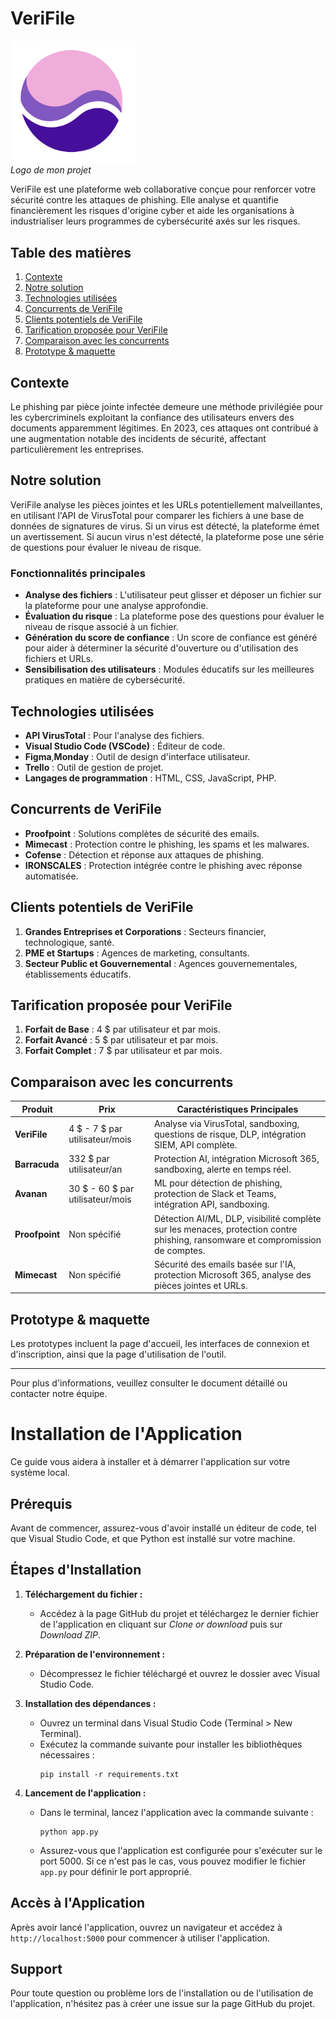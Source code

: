 # VeriFile

<p align="left">
  <img src="/static/img/logo.png" width="200" />
  <br>
  <i>Logo de mon projet</i>
</p>


VeriFile est une plateforme web collaborative conçue pour renforcer votre sécurité contre les attaques de phishing. Elle analyse et quantifie financièrement les risques d'origine cyber et aide les organisations à industrialiser leurs programmes de cybersécurité axés sur les risques.

## Table des matières

1. [Contexte](#contexte)
2. [Notre solution](#notre-solution)
3. [Technologies utilisées](#technologies-utilisées)
4. [Concurrents de VeriFile](#concurrents-de-verifile)
5. [Clients potentiels de VeriFile](#clients-potentiels-de-verifile)
6. [Tarification proposée pour VeriFile](#tarification-proposée-pour-verifile)
7. [Comparaison avec les concurrents](#comparaison-avec-les-concurrents)
8. [Prototype & maquette](#prototype--maquette)

## Contexte

Le phishing par pièce jointe infectée demeure une méthode privilégiée pour les cybercriminels exploitant la confiance des utilisateurs envers des documents apparemment légitimes. En 2023, ces attaques ont contribué à une augmentation notable des incidents de sécurité, affectant particulièrement les entreprises.

## Notre solution

VeriFile analyse les pièces jointes et les URLs potentiellement malveillantes, en utilisant l'API de VirusTotal pour comparer les fichiers à une base de données de signatures de virus. Si un virus est détecté, la plateforme émet un avertissement. Si aucun virus n'est détecté, la plateforme pose une série de questions pour évaluer le niveau de risque.

### Fonctionnalités principales

- **Analyse des fichiers** : L'utilisateur peut glisser et déposer un fichier sur la plateforme pour une analyse approfondie.
- **Évaluation du risque** : La plateforme pose des questions pour évaluer le niveau de risque associé à un fichier.
- **Génération du score de confiance** : Un score de confiance est généré pour aider à déterminer la sécurité d'ouverture ou d'utilisation des fichiers et URLs.
- **Sensibilisation des utilisateurs** : Modules éducatifs sur les meilleures pratiques en matière de cybersécurité.

## Technologies utilisées

- **API VirusTotal** : Pour l'analyse des fichiers.
- **Visual Studio Code (VSCode)** : Éditeur de code.
- **Figma**,**Monday** : Outil de design d'interface utilisateur.
- **Trello** : Outil de gestion de projet.
- **Langages de programmation** : HTML, CSS, JavaScript, PHP.

## Concurrents de VeriFile

- **Proofpoint** : Solutions complètes de sécurité des emails.
- **Mimecast** : Protection contre le phishing, les spams et les malwares.
- **Cofense** : Détection et réponse aux attaques de phishing.
- **IRONSCALES** : Protection intégrée contre le phishing avec réponse automatisée.

## Clients potentiels de VeriFile

1. **Grandes Entreprises et Corporations** : Secteurs financier, technologique, santé.
2. **PME et Startups** : Agences de marketing, consultants.
3. **Secteur Public et Gouvernemental** : Agences gouvernementales, établissements éducatifs.

## Tarification proposée pour VeriFile

1. **Forfait de Base** : 4 $ par utilisateur et par mois.
2. **Forfait Avancé** : 5 $ par utilisateur et par mois.
3. **Forfait Complet** : 7 $ par utilisateur et par mois.

## Comparaison avec les concurrents

| Produit      | Prix                 | Caractéristiques Principales                                        |
|--------------|----------------------|--------------------------------------------------------------------|
| **VeriFile** | 4 $ - 7 $ par utilisateur/mois | Analyse via VirusTotal, sandboxing, questions de risque, DLP, intégration SIEM, API complète. |
| **Barracuda** | 332 $ par utilisateur/an     | Protection AI, intégration Microsoft 365, sandboxing, alerte en temps réel.       |
| **Avanan**   | 30 $ - 60 $ par utilisateur/mois | ML pour détection de phishing, protection de Slack et Teams, intégration API, sandboxing.       |
| **Proofpoint** | Non spécifié           | Détection AI/ML, DLP, visibilité complète sur les menaces, protection contre phishing, ransomware et compromission de comptes. |
| **Mimecast**  | Non spécifié           | Sécurité des emails basée sur l'IA, protection Microsoft 365, analyse des pièces jointes et URLs. |

## Prototype & maquette

Les prototypes incluent la page d'accueil, les interfaces de connexion et d'inscription, ainsi que la page d'utilisation de l'outil.

---

Pour plus d'informations, veuillez consulter le document détaillé ou contacter notre équipe.

# Installation de l'Application

Ce guide vous aidera à installer et à démarrer l'application sur votre système local.

## Prérequis

Avant de commencer, assurez-vous d'avoir installé un éditeur de code, tel que Visual Studio Code, et que Python est installé sur votre machine.

## Étapes d'Installation

1. **Téléchargement du fichier :**
   - Accédez à la page GitHub du projet et téléchargez le dernier fichier de l'application en cliquant sur *Clone or download* puis sur *Download ZIP*.

2. **Préparation de l'environnement :**
   - Décompressez le fichier téléchargé et ouvrez le dossier avec Visual Studio Code.

3. **Installation des dépendances :**
   - Ouvrez un terminal dans Visual Studio Code (Terminal > New Terminal).
   - Exécutez la commande suivante pour installer les bibliothèques nécessaires :
     ```
     pip install -r requirements.txt
     ```

4. **Lancement de l'application :**
   - Dans le terminal, lancez l'application avec la commande suivante :
     ```
     python app.py
     ```
   - Assurez-vous que l'application est configurée pour s'exécuter sur le port 5000. Si ce n'est pas le cas, vous pouvez modifier le fichier `app.py` pour définir le port approprié.

## Accès à l'Application

Après avoir lancé l'application, ouvrez un navigateur et accédez à `http://localhost:5000` pour commencer à utiliser l'application.

## Support

Pour toute question ou problème lors de l'installation ou de l'utilisation de l'application, n'hésitez pas à créer une issue sur la page GitHub du projet.


